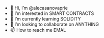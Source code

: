- 👋 Hi, I’m @alecasanovaprie
- 👀 I’m interested in SMART CONTRACTS
- 🌱 I’m currently learning SOLIDITY
- 💞️ I’m looking to collaborate on ANYTHING
- 📫 How to reach me EMAL

<!---
alecasanovaprie/alecasanovaprie is a ✨ special ✨ repository because its `README.md` (this file) appears on your GitHub profile.
You can click the Preview link to take a look at your changes.
--->
